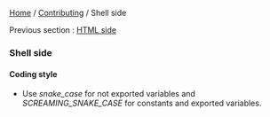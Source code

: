 [Home](../../README.md) / [Contributing](../../CONTRIBUTING.md) / Shell side

Previous section : [HTML side](html.md)

### Shell side

#### Coding style

- Use _snake_case_ for not exported variables and _SCREAMING_SNAKE_CASE_ for constants and exported variables.
